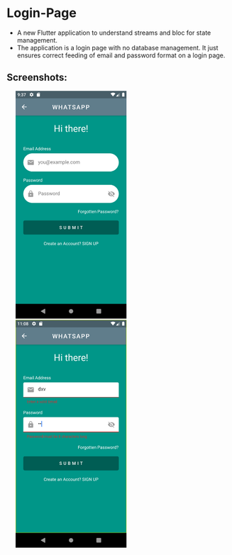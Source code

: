 # Login-Page

* A new Flutter application to understand streams and bloc for state management.
* The application is a login page with no database management.
It just ensures correct feeding of email and password format on a login page.


## Screenshots:

<div class="row">
  <div class="column">
    <img src="screenshots/Screenshot_1.png" width=250 alt="Screenshot 1 of the app" hspace="20">
  </div>
  <div class="column">
    <img src="screenshots/Screenshot_2.png" width=250 alt="Screenshot 2 of the app" hspace="20">
  </div>
 </div>